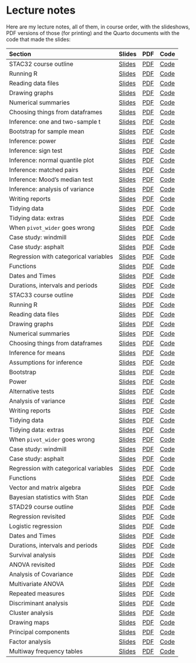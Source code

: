 # Lecture notes


Here are my lecture notes, all of them, in course order, with the
slideshows, PDF versions of those (for printing) and the Quarto
documents with the code that made the slides:

| Section | Slides | PDF | Code |
|:---|:---|:---|:---|
| STAC32 course outline | [Slides](http://ritsokiguess.site/lecture-notes/outline_c32.html) | [PDF](https://raw.githubusercontent.com/nxskok/lecture-notes/master/outline_c32.pdf) | [Code](https://raw.githubusercontent.com/nxskok/lecture-notes/master/outline_c32.qmd) |
| Running R | [Slides](http://ritsokiguess.site/lecture-notes/running.html) | [PDF](https://raw.githubusercontent.com/nxskok/lecture-notes/master/running.pdf) | [Code](https://raw.githubusercontent.com/nxskok/lecture-notes/master/running.qmd) |
| Reading data files | [Slides](http://ritsokiguess.site/lecture-notes/readfile.html) | [PDF](https://raw.githubusercontent.com/nxskok/lecture-notes/master/readfile.pdf) | [Code](https://raw.githubusercontent.com/nxskok/lecture-notes/master/readfile.qmd) |
| Drawing graphs | [Slides](http://ritsokiguess.site/lecture-notes/graphs.html) | [PDF](https://raw.githubusercontent.com/nxskok/lecture-notes/master/graphs.pdf) | [Code](https://raw.githubusercontent.com/nxskok/lecture-notes/master/graphs.qmd) |
| Numerical summaries | [Slides](http://ritsokiguess.site/lecture-notes/numsum.html) | [PDF](https://raw.githubusercontent.com/nxskok/lecture-notes/master/numsum.pdf) | [Code](https://raw.githubusercontent.com/nxskok/lecture-notes/master/numsum.qmd) |
| Choosing things from dataframes | [Slides](http://ritsokiguess.site/lecture-notes/choosing.html) | [PDF](https://raw.githubusercontent.com/nxskok/lecture-notes/master/choosing.pdf) | [Code](https://raw.githubusercontent.com/nxskok/lecture-notes/master/choosing.qmd) |
| Inference: one and two-sample t | [Slides](http://ritsokiguess.site/lecture-notes/inference_1.html) | [PDF](https://raw.githubusercontent.com/nxskok/lecture-notes/master/inference_1.pdf) | [Code](https://raw.githubusercontent.com/nxskok/lecture-notes/master/inference_1.qmd) |
| Bootstrap for sample mean | [Slides](http://ritsokiguess.site/lecture-notes/bootstrap_R.html) | [PDF](https://raw.githubusercontent.com/nxskok/lecture-notes/master/bootstrap_R.pdf) | [Code](https://raw.githubusercontent.com/nxskok/lecture-notes/master/bootstrap_R.qmd) |
| Inference: power | [Slides](http://ritsokiguess.site/lecture-notes/inference_2.html) | [PDF](https://raw.githubusercontent.com/nxskok/lecture-notes/master/inference_2.pdf) | [Code](https://raw.githubusercontent.com/nxskok/lecture-notes/master/inference_2.qmd) |
| Inference: sign test | [Slides](http://ritsokiguess.site/lecture-notes/inference_3.html) | [PDF](https://raw.githubusercontent.com/nxskok/lecture-notes/master/inference_3.pdf) | [Code](https://raw.githubusercontent.com/nxskok/lecture-notes/master/inference_3.qmd) |
| Inference: normal quantile plot | [Slides](http://ritsokiguess.site/lecture-notes/inference_4a.html) | [PDF](https://raw.githubusercontent.com/nxskok/lecture-notes/master/inference_4a.pdf) | [Code](https://raw.githubusercontent.com/nxskok/lecture-notes/master/inference_4a.qmd) |
| Inference: matched pairs | [Slides](http://ritsokiguess.site/lecture-notes/inference_4b.html) | [PDF](https://raw.githubusercontent.com/nxskok/lecture-notes/master/inference_4b.pdf) | [Code](https://raw.githubusercontent.com/nxskok/lecture-notes/master/inference_4b.qmd) |
| Inference: Mood’s median test | [Slides](http://ritsokiguess.site/lecture-notes/inference_5a.html) | [PDF](https://raw.githubusercontent.com/nxskok/lecture-notes/master/inference_5a.pdf) | [Code](https://raw.githubusercontent.com/nxskok/lecture-notes/master/inference_5a.qmd) |
| Inference: analysis of variance | [Slides](http://ritsokiguess.site/lecture-notes/inference_5b.html) | [PDF](https://raw.githubusercontent.com/nxskok/lecture-notes/master/inference_5b.pdf) | [Code](https://raw.githubusercontent.com/nxskok/lecture-notes/master/inference_5b.qmd) |
| Writing reports | [Slides](http://ritsokiguess.site/lecture-notes/reports.html) | [PDF](https://raw.githubusercontent.com/nxskok/lecture-notes/master/reports.pdf) | [Code](https://raw.githubusercontent.com/nxskok/lecture-notes/master/reports.qmd) |
| Tidying data | [Slides](http://ritsokiguess.site/lecture-notes/tidying.html) | [PDF](https://raw.githubusercontent.com/nxskok/lecture-notes/master/tidying.pdf) | [Code](https://raw.githubusercontent.com/nxskok/lecture-notes/master/tidying.qmd) |
| Tidying data: extras | [Slides](http://ritsokiguess.site/lecture-notes/tidy_extra.html) | [PDF](https://raw.githubusercontent.com/nxskok/lecture-notes/master/tidy_extra.pdf) | [Code](https://raw.githubusercontent.com/nxskok/lecture-notes/master/tidy_extra.qmd) |
| When `pivot_wider` goes wrong | [Slides](http://ritsokiguess.site/lecture-notes/wider_wrong.html) | [PDF](https://raw.githubusercontent.com/nxskok/lecture-notes/master/wider_wrong.pdf) | [Code](https://raw.githubusercontent.com/nxskok/lecture-notes/master/wider_wrong.qmd) |
| Case study: windmill | [Slides](http://ritsokiguess.site/lecture-notes/windmill.html) | [PDF](https://raw.githubusercontent.com/nxskok/lecture-notes/master/windmill.pdf) | [Code](https://raw.githubusercontent.com/nxskok/lecture-notes/master/windmill.qmd) |
| Case study: asphalt | [Slides](http://ritsokiguess.site/lecture-notes/asphalt.html) | [PDF](https://raw.githubusercontent.com/nxskok/lecture-notes/master/asphalt.pdf) | [Code](https://raw.githubusercontent.com/nxskok/lecture-notes/master/asphalt.qmd) |
| Regression with categorical variables | [Slides](http://ritsokiguess.site/lecture-notes/with_categ.html) | [PDF](https://raw.githubusercontent.com/nxskok/lecture-notes/master/with_categ.pdf) | [Code](https://raw.githubusercontent.com/nxskok/lecture-notes/master/with_categ.qmd) |
| Functions | [Slides](http://ritsokiguess.site/lecture-notes/functions.html) | [PDF](https://raw.githubusercontent.com/nxskok/lecture-notes/master/functions.pdf) | [Code](https://raw.githubusercontent.com/nxskok/lecture-notes/master/functions.qmd) |
| Dates and Times | [Slides](http://ritsokiguess.site/lecture-notes/dates_and_times.html) | [PDF](https://raw.githubusercontent.com/nxskok/lecture-notes/master/dates_and_times.pdf) | [Code](https://raw.githubusercontent.com/nxskok/lecture-notes/master/dates_and_times.qmd) |
| Durations, intervals and periods | [Slides](http://ritsokiguess.site/lecture-notes/dip.html) | [PDF](https://raw.githubusercontent.com/nxskok/lecture-notes/master/dip.pdf) | [Code](https://raw.githubusercontent.com/nxskok/lecture-notes/master/dip.qmd) |
| STAC33 course outline | [Slides](http://ritsokiguess.site/lecture-notes/outline_c33.html) | [PDF](http://ritsokiguess.site/lecture-notes/outline_c33.pdf) | [Code](http://ritsokiguess.site/lecture-notes/outline_c33.qmd) |
| Running R | [Slides](http://ritsokiguess.site/lecture-notes/running.html) | [PDF](http://ritsokiguess.site/lecture-notes/running.pdf) | [Code](http://ritsokiguess.site/lecture-notes/running.qmd) |
| Reading data files | [Slides](http://ritsokiguess.site/lecture-notes/readfile.html) | [PDF](http://ritsokiguess.site/lecture-notes/readfile.pdf) | [Code](http://ritsokiguess.site/lecture-notes/readfile.qmd) |
| Drawing graphs | [Slides](http://ritsokiguess.site/lecture-notes/graphs_c33.html) | [PDF](http://ritsokiguess.site/lecture-notes/graphs_c33.pdf) | [Code](http://ritsokiguess.site/lecture-notes/graphs_c33.qmd) |
| Numerical summaries | [Slides](http://ritsokiguess.site/lecture-notes/numsum.html) | [PDF](http://ritsokiguess.site/lecture-notes/numsum.pdf) | [Code](http://ritsokiguess.site/lecture-notes/numsum.qmd) |
| Choosing things from dataframes | [Slides](http://ritsokiguess.site/lecture-notes/choosing.html) | [PDF](http://ritsokiguess.site/lecture-notes/choosing.pdf) | [Code](http://ritsokiguess.site/lecture-notes/choosing.qmd) |
| Inference for means | [Slides](http://ritsokiguess.site/lecture-notes/inference_c33.html) | [PDF](http://ritsokiguess.site/lecture-notes/inference_c33.pdf) | [Code](http://ritsokiguess.site/lecture-notes/inference_c33.qmd) |
| Assumptions for inference | [Slides](http://ritsokiguess.site/lecture-notes/assumptions_c33.html) | [PDF](http://ritsokiguess.site/lecture-notes/assumptions_c33.pdf) | [Code](http://ritsokiguess.site/lecture-notes/assumptions_c33.qmd) |
| Bootstrap | [Slides](http://ritsokiguess.site/lecture-notes/bootstrap_c33.html) | [PDF](http://ritsokiguess.site/lecture-notes/bootstrap_c33.pdf) | [Code](http://ritsokiguess.site/lecture-notes/bootstrap_c33.qmd) |
| Power | [Slides](http://ritsokiguess.site/lecture-notes/power_c33.html) | [PDF](http://ritsokiguess.site/lecture-notes/power_c33.pdf) | [Code](http://ritsokiguess.site/lecture-notes/power_c33.qmd) |
| Alternative tests | [Slides](http://ritsokiguess.site/lecture-notes/alternative_c33.html) | [PDF](http://ritsokiguess.site/lecture-notes/alternative_c33.pdf) | [Code](http://ritsokiguess.site/lecture-notes/alternative_c33.qmd) |
| Analysis of variance | [Slides](http://ritsokiguess.site/lecture-notes/inference_5b.html) | [PDF](http://ritsokiguess.site/lecture-notes/inference_5b.pdf) | [Code](http://ritsokiguess.site/lecture-notes/inference_5b.qmd) |
| Writing reports | [Slides](http://ritsokiguess.site/lecture-notes/reports.html) | [PDF](http://ritsokiguess.site/lecture-notes/reports.pdf) | [Code](http://ritsokiguess.site/lecture-notes/reports.qmd) |
| Tidying data | [Slides](http://ritsokiguess.site/lecture-notes/tidying.html) | [PDF](http://ritsokiguess.site/lecture-notes/tidying.pdf) | [Code](http://ritsokiguess.site/lecture-notes/tidying.qmd) |
| Tidying data: extras | [Slides](http://ritsokiguess.site/lecture-notes/tidy_extra.html) | [PDF](http://ritsokiguess.site/lecture-notes/tidy_extra.pdf) | [Code](http://ritsokiguess.site/lecture-notes/tidy_extra.qmd) |
| When `pivot_wider` goes wrong | [Slides](http://ritsokiguess.site/lecture-notes/wider_wrong.html) | [PDF](http://ritsokiguess.site/lecture-notes/wider_wrong.pdf) | [Code](http://ritsokiguess.site/lecture-notes/wider_wrong.qmd) |
| Case study: windmill | [Slides](http://ritsokiguess.site/lecture-notes/windmill.html) | [PDF](http://ritsokiguess.site/lecture-notes/windmill.pdf) | [Code](http://ritsokiguess.site/lecture-notes/windmill.qmd) |
| Case study: asphalt | [Slides](http://ritsokiguess.site/lecture-notes/asphalt.html) | [PDF](http://ritsokiguess.site/lecture-notes/asphalt.pdf) | [Code](http://ritsokiguess.site/lecture-notes/asphalt.qmd) |
| Regression with categorical variables | [Slides](http://ritsokiguess.site/lecture-notes/with_categ.html) | [PDF](http://ritsokiguess.site/lecture-notes/with_categ.pdf) | [Code](http://ritsokiguess.site/lecture-notes/with_categ.qmd) |
| Functions | [Slides](http://ritsokiguess.site/lecture-notes/functions.html) | [PDF](http://ritsokiguess.site/lecture-notes/functions.pdf) | [Code](http://ritsokiguess.site/lecture-notes/functions.qmd) |
| Vector and matrix algebra | [Slides](http://ritsokiguess.site/lecture-notes/vector_matrix.html) | [PDF](http://ritsokiguess.site/lecture-notes/vector_matrix.pdf) | [Code](http://ritsokiguess.site/lecture-notes/vector_matrix.qmd) |
| Bayesian statistics with Stan | [Slides](http://ritsokiguess.site/lecture-notes/rstan.html) | [PDF](http://ritsokiguess.site/lecture-notes/rstan.pdf) | [Code](http://ritsokiguess.site/lecture-notes/rstan.qmd) |
| STAD29 course outline | [Slides](http://ritsokiguess.site/lecture-notes/outline_d29.html) | [PDF](http://ritsokiguess.site/lecture-notes/outline_d29.pdf) | [Code](http://ritsokiguess.site/lecture-notes/outline_d29.qmd) |
| Regression revisited | [Slides](http://ritsokiguess.site/lecture-notes/regression.html) | [PDF](http://ritsokiguess.site/lecture-notes/regression.pdf) | [Code](http://ritsokiguess.site/lecture-notes/regression.qmd) |
| Logistic regression | [Slides](http://ritsokiguess.site/lecture-notes/logistic.html) | [PDF](http://ritsokiguess.site/lecture-notes/logistic.pdf) | [Code](http://ritsokiguess.site/lecture-notes/logistic.qmd) |
| Dates and Times | [Slides](http://ritsokiguess.site/lecture-notes/dates_and_times.html) | [PDF](http://ritsokiguess.site/lecture-notes/dates_and_times.pdf) | [Code](http://ritsokiguess.site/lecture-notes/dates_and_times.qmd) |
| Durations, intervals and periods | [Slides](http://ritsokiguess.site/lecture-notes/dip.html) | [PDF](http://ritsokiguess.site/lecture-notes/dip.pdf) | [Code](http://ritsokiguess.site/lecture-notes/dip.qmd) |
| Survival analysis | [Slides](http://ritsokiguess.site/lecture-notes/survival.html) | [PDF](http://ritsokiguess.site/lecture-notes/survival.pdf) | [Code](http://ritsokiguess.site/lecture-notes/survival.qmd) |
| ANOVA revisited | [Slides](http://ritsokiguess.site/lecture-notes/anova.html) | [PDF](http://ritsokiguess.site/lecture-notes/anova.pdf) | [Code](http://ritsokiguess.site/lecture-notes/anova.qmd) |
| Analysis of Covariance | [Slides](http://ritsokiguess.site/lecture-notes/ancova.html) | [PDF](http://ritsokiguess.site/lecture-notes/ancova.pdf) | [Code](http://ritsokiguess.site/lecture-notes/ancova.qmd) |
| Multivariate ANOVA | [Slides](http://ritsokiguess.site/lecture-notes/manova.html) | [PDF](http://ritsokiguess.site/lecture-notes/manova.pdf) | [Code](http://ritsokiguess.site/lecture-notes/manova.qmd) |
| Repeated measures | [Slides](http://ritsokiguess.site/lecture-notes/profile.html) | [PDF](http://ritsokiguess.site/lecture-notes/profile.pdf) | [Code](http://ritsokiguess.site/lecture-notes/profile.qmd) |
| Discriminant analysis | [Slides](http://ritsokiguess.site/lecture-notes/discrim.html) | [PDF](http://ritsokiguess.site/lecture-notes/discrim.pdf) | [Code](http://ritsokiguess.site/lecture-notes/discrim.qmd) |
| Cluster analysis | [Slides](http://ritsokiguess.site/lecture-notes/cluster.html) | [PDF](http://ritsokiguess.site/lecture-notes/cluster.pdf) | [Code](http://ritsokiguess.site/lecture-notes/cluster.qmd) |
| Drawing maps | [Slides](http://ritsokiguess.site/lecture-notes/mapping.html) | [PDF](http://ritsokiguess.site/lecture-notes/mapping.pdf) | [Code](http://ritsokiguess.site/lecture-notes/_mapping.qmd) |
| Principal components | [Slides](http://ritsokiguess.site/lecture-notes/princomp.html) | [PDF](http://ritsokiguess.site/lecture-notes/princomp.pdf) | [Code](http://ritsokiguess.site/lecture-notes/princomp.qmd) |
| Factor analysis | [Slides](http://ritsokiguess.site/lecture-notes/factor.html) | [PDF](http://ritsokiguess.site/lecture-notes/factor.pdf) | [Code](http://ritsokiguess.site/lecture-notes/factor.qmd) |
| Multiway frequency tables | [Slides](http://ritsokiguess.site/lecture-notes/multiway.html) | [PDF](http://ritsokiguess.site/lecture-notes/multiway.pdf) | [Code](http://ritsokiguess.site/lecture-notes/multiway.qmd) |
